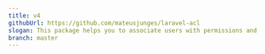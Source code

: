 ```yaml
---
title: v4
githubUrl: https://github.com/mateusjunges/laravel-acl
slogan: This package helps you to associate users with permissions and permission groups with laravel framework
branch: master
---
```


